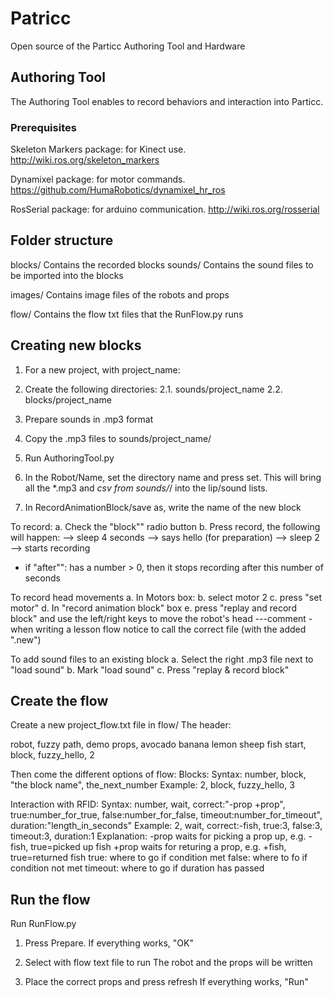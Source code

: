 # Patricc
Open source of the Particc Authoring Tool and Hardware

## Authoring Tool
The Authoring Tool enables to record behaviors and interaction into Particc.

### Prerequisites
Skeleton Markers package: for Kinect use. http://wiki.ros.org/skeleton_markers

Dynamixel package: for motor commands. https://github.com/HumaRobotics/dynamixel_hr_ros

RosSerial package: for arduino communication. http://wiki.ros.org/rosserial

## Folder structure
blocks/ Contains the recorded blocks
sounds/ Contains the sound files to be imported into the blocks

images/ Contains image files of the robots and props

flow/   Contains the flow txt files that the RunFlow.py runs

## Creating new blocks
1. For a new project, with project_name: 
2. Create the following directories:
2.1. sounds/project_name
2.2. blocks/project_name

3. Prepare sounds in .mp3 format
4. Copy the .mp3 files to sounds/project_name/

5. Run AuthoringTool.py

6. In the Robot/Name, set the directory name and press set.
This will bring all the *.mp3 and *csv from sounds/*/ into the lip/sound lists.

7. In RecordAnimationBlock/save as, write the name of the new block

To record:
a. Check the "block"" radio button
b. Press record, the following will happen:
--> sleep 4 seconds
--> says hello (for preparation)
--> sleep 2
--> starts recording
* if "after"": has a number > 0, then it stops recording after this number of seconds

To record head movements
a. In Motors box:
b. select motor 2
c. press "set motor"
d. In "record animation block" box
e. press "replay and record block" and use the left/right keys to move the robot's head
---comment - when writing a lesson flow notice to call the correct file (with the added ".new")

To add sound files to an existing block
a. Select the right .mp3 file next to "load sound"
b. Mark "load sound"
c. Press "replay & record block"

## Create the flow
Create a new project_flow.txt file in flow/
The header:

robot, fuzzy
path, demo
props, avocado banana lemon sheep fish
start, block, fuzzy_hello, 2

Then come the different options of flow:
Blocks:
Syntax: number, block, "the block name", the_next_number 
Example: 2, block, fuzzy_hello, 3

Interaction with RFID:
Syntax:
number, wait, correct:"-prop +prop", true:number_for_true, false:number_for_false, timeout:number_for_timeout", duration:"length_in_seconds"
Example: 2, wait, correct:-fish, true:3, false:3, timeout:3, duration:1
Explanation: 
-prop waits for picking a prop up, e.g. -fish, true=picked up fish
+prop waits for returing a prop, e.g. +fish, true=returned fish
true: where to go if condition met
false: where to fo if condition not met
timeout: where to go if duration has passed

## Run the flow
Run RunFlow.py

1. Press Prepare.
If everything works, "OK"

2. Select with flow text file to run
The robot and the props will be written

3. Place the correct props and press refresh
If everything works, "Run"